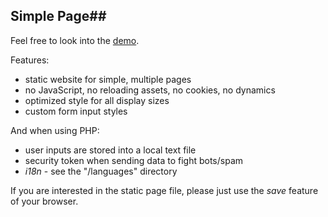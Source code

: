 ## Simple Page##

Feel free to look into the [demo](http://newtork.de/simplepage/).

Features:

 - static website for simple, multiple pages
 - no JavaScript, no reloading assets, no cookies, no dynamics
 - optimized style for all display sizes
 - custom form input styles
 
And when using PHP:

 - user inputs are stored into a local text file
 - security token when sending data to fight bots/spam
 - *i18n* - see the "/languages" directory
 

If you are interested in the static page file, please just use the *save* feature of your browser.
